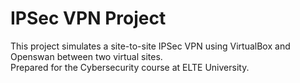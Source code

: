 # IPSec VPN Project  
This project simulates a site-to-site IPSec VPN using VirtualBox and Openswan between two virtual sites.  
Prepared for the Cybersecurity course at ELTE University.
